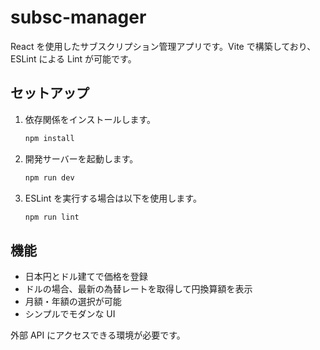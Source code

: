 # subsc-manager

React を使用したサブスクリプション管理アプリです。Vite で構築しており、ESLint による Lint が可能です。

## セットアップ
1. 依存関係をインストールします。
   ```bash
   npm install
   ```
2. 開発サーバーを起動します。
   ```bash
   npm run dev
   ```
3. ESLint を実行する場合は以下を使用します。
   ```bash
   npm run lint
   ```

## 機能
- 日本円とドル建てで価格を登録
- ドルの場合、最新の為替レートを取得して円換算額を表示
- 月額・年額の選択が可能
- シンプルでモダンな UI

外部 API にアクセスできる環境が必要です。
